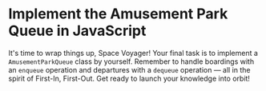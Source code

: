 # Implement the Amusement Park Queue in JavaScript

It's time to wrap things up, Space Voyager! Your final task is to implement a `AmusementParkQueue` class by yourself. Remember to handle boardings with an `enqueue` operation and departures with a `dequeue` operation — all in the spirit of First-In, First-Out. Get ready to launch your knowledge into orbit!